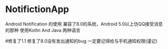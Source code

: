 # NotifictionApp
Android Notification 的使用 兼容了8.0的系统，Android 5.0以上仿QQ接受消息的那种
使用Kotlin And Java 两种语言

#修复了1.1
修复了8.0没有发出通知的bug
一定要记得给与手机通知权限(谨记)
